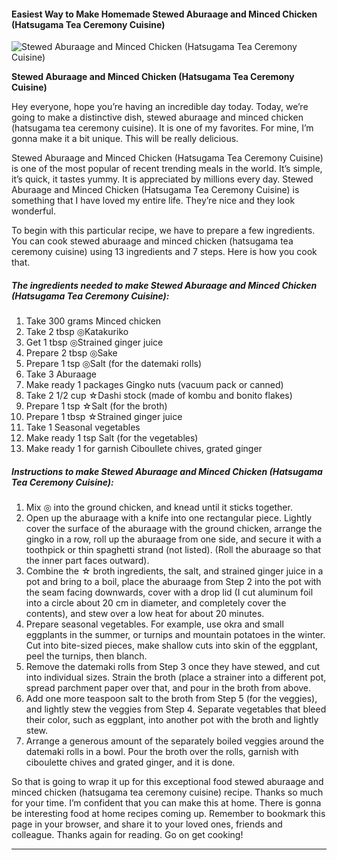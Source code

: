             

#### Easiest Way to Make Homemade Stewed Aburaage and Minced Chicken (Hatsugama Tea Ceremony Cuisine)

![Stewed Aburaage and Minced Chicken (Hatsugama Tea Ceremony Cuisine)](https://img-global.cpcdn.com/recipes/5491406006124544/751x532cq70/stewed-aburaage-and-minced-chicken-hatsugama-tea-ceremony-cuisine-recipe-main-photo.jpg)

**Stewed Aburaage and Minced Chicken (Hatsugama Tea Ceremony Cuisine)**

Hey everyone, hope you’re having an incredible day today. Today, we’re going to make a distinctive dish, stewed aburaage and minced chicken (hatsugama tea ceremony cuisine). It is one of my favorites. For mine, I’m gonna make it a bit unique. This will be really delicious.

Stewed Aburaage and Minced Chicken (Hatsugama Tea Ceremony Cuisine) is one of the most popular of recent trending meals in the world. It’s simple, it’s quick, it tastes yummy. It is appreciated by millions every day. Stewed Aburaage and Minced Chicken (Hatsugama Tea Ceremony Cuisine) is something that I have loved my entire life. They’re nice and they look wonderful.

To begin with this particular recipe, we have to prepare a few ingredients. You can cook stewed aburaage and minced chicken (hatsugama tea ceremony cuisine) using 13 ingredients and 7 steps. Here is how you cook that.

##### The ingredients needed to make Stewed Aburaage and Minced Chicken (Hatsugama Tea Ceremony Cuisine):

1.  Take 300 grams Minced chicken
2.  Take 2 tbsp ◎Katakuriko
3.  Get 1 tbsp ◎Strained ginger juice
4.  Prepare 2 tbsp ◎Sake
5.  Prepare 1 tsp ◎Salt (for the datemaki rolls)
6.  Take 3 Aburaage
7.  Make ready 1 packages Gingko nuts (vacuum pack or canned)
8.  Take 2 1/2 cup ☆Dashi stock (made of kombu and bonito flakes)
9.  Prepare 1 tsp ☆Salt (for the broth)
10.  Prepare 1 tbsp ☆Strained ginger juice
11.  Take 1 Seasonal vegetables
12.  Make ready 1 tsp Salt (for the vegetables)
13.  Make ready 1 for garnish Ciboullete chives, grated ginger

##### Instructions to make Stewed Aburaage and Minced Chicken (Hatsugama Tea Ceremony Cuisine):

1.  <Preparing the ground chicken> Mix ◎ into the ground chicken, and knead until it sticks together.
2.  <Make the datemaki rolls> Open up the aburaage with a knife into one rectangular piece. Lightly cover the surface of the aburaage with the ground chicken, arrange the gingko in a row, roll up the aburaage from one side, and secure it with a toothpick or thin spaghetti strand (not listed). (Roll the aburaage so that the inner part faces outward).
3.  <Stewing the datemaki rolls> Combine the ☆ broth ingredients, the salt, and strained ginger juice in a pot and bring to a boil, place the aburaage from Step 2 into the pot with the seam facing downwards, cover with a drop lid (I cut aluminum foil into a circle about 20 cm in diameter, and completely cover the contents), and stew over a low heat for about 20 minutes.
4.  <Preparing the vegetables> Prepare seasonal vegetables. For example, use okra and small eggplants in the summer, or turnips and mountain potatoes in the winter. Cut into bite-sized pieces, make shallow cuts into skin of the eggplant, peel the turnips, then blanch.
5.  <Straining the broth> Remove the datemaki rolls from Step 3 once they have stewed, and cut into individual sizes. Strain the broth (place a strainer into a different pot, spread parchment paper over that, and pour in the broth from above.
6.  <Stewing the vegetables> Add one more teaspoon salt to the broth from Step 5 (for the veggies), and lightly stew the veggies from Step 4. Separate vegetables that bleed their color, such as eggplant, into another pot with the broth and lightly stew.
7.  <Serve> Arrange a generous amount of the separately boiled veggies around the datemaki rolls in a bowl. Pour the broth over the rolls, garnish with ciboulette chives and grated ginger, and it is done.

So that is going to wrap it up for this exceptional food stewed aburaage and minced chicken (hatsugama tea ceremony cuisine) recipe. Thanks so much for your time. I’m confident that you can make this at home. There is gonna be interesting food at home recipes coming up. Remember to bookmark this page in your browser, and share it to your loved ones, friends and colleague. Thanks again for reading. Go on get cooking!

* * *